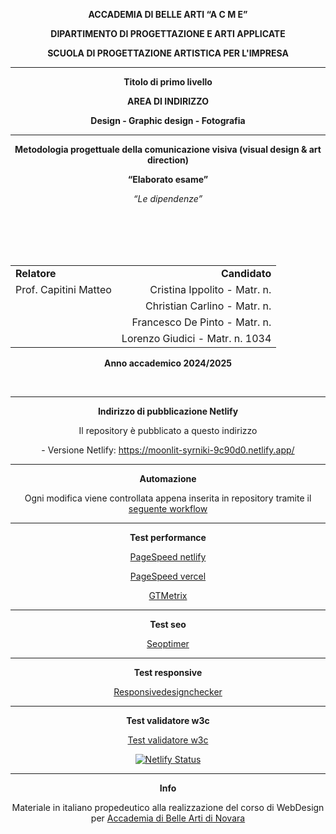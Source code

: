 <!-- ACCADEMIA DI BELLE ARTI “A C M E” -->
<p align="center"><strong>ACCADEMIA DI BELLE ARTI “A C M E”</strong></p>

<p align="center"><strong>DIPARTIMENTO DI PROGETTAZIONE E ARTI APPLICATE</strong></p>

<p align="center"><strong>SCUOLA DI PROGETTAZIONE ARTISTICA PER L'IMPRESA</strong></p>

---

<p align="center"><strong>Titolo di primo livello</strong></p>

<p align="center"><strong>AREA DI INDIRIZZO</strong></p>

<p align="center"><strong>Design - Graphic design - Fotografia</strong></p>

---

<p align="center"><strong>Metodologia progettuale della comunicazione visiva (visual design & art direction)</strong></p>

<p align="center"><strong>“Elaborato esame”</strong></p>
<p align="center"><em>“Le dipendenze”</em></p>

<br><br><br><br>

<table width=100%>
  <tr>
    <td align="left"><strong>Relatore</strong></td>
    <td align="right"><strong>Candidato</strong></td>
  </tr>
  <tr>
    <td align="left">Prof. Capitini Matteo</td>
    <td align="right">Cristina Ippolito - Matr. n. </td>
  <tr>
      <tr>
    <td align="left"></td>
    <td align="right">Christian Carlino - Matr. n. </td>
  </tr>
  <tr>
    <td align="left"></td>
    <td align="right">Francesco De Pinto - Matr. n. </td>
  </tr>
  <tr>
    <td align="left"></td>
    <td align="right">Lorenzo Giudici - Matr. n. 1034</td>
</table>


<p align="center"><strong>Anno accademico 2024/2025</strong></p>

<br>

---

<p align="center"><strong>Indirizzo di pubblicazione Netlify</strong></p>

<p align="center">Il repository è pubblicato a questo indirizzo</p>
<p align="center">- Versione Netlify: <a href="https://moonlit-syrniki-9c90d0.netlify.app/">https://moonlit-syrniki-9c90d0.netlify.app/</a></p>

---

<p align="center"><strong>Automazione</strong></p>

<p align="center">Ogni modifica viene controllata appena inserita in repository tramite il <a href="https://github.com/lollo0547/web_design/blob/main/.github/workflows/main.yml">seguente workflow</a></p>

---

<p align="center"><strong>Test performance</strong></p>

<p align="center"><a href="https://pagespeed.web.dev/report?url=https%3A%2F%2Fgithub-netlify-boilerplate.netlify.app">PageSpeed netlify</a></p>

<p align="center"><a href="https://pagespeed.web.dev/report?url=https%3A%2F%2Fgithub-netlify-boilerplate.vercel.app">PageSpeed vercel</a></p>

<p align="center"><a href="https://gtmetrix.com/reports/github-netlify-boilerplate.netlify.app/HMFhnoTV/?guest=1">GTMetrix</a></p>

---

<p align="center"><strong>Test seo</strong></p>

<p align="center"><a href="https://www.seoptimer.com/github-netlify-boilerplate.netlify.app">Seoptimer</a></p>

---

<p align="center"><strong>Test responsive</strong></p>

<p align="center"><a href="https://responsivedesignchecker.com/checker.php?url=https%3A%2F%2Fgithub-netlify-boilerplate.netlify.app&width=1400&height=700">Responsivedesignchecker</a></p>

---

<p align="center"><strong>Test validatore w3c</strong></p>

<p align="center"><a href="https://validator.w3.org/nu/?doc=https%3A%2F%2Fgithub-netlify-boilerplate.netlify.app">Test validatore w3c</a></p>

<p align="center"><a href="https://app.netlify.com/sites/github-netlify-boilerplate/deploys"><img src="https://api.netlify.com/api/v1/badges/70026311-956c-41d1-819d-633391ab5ff2/deploy-status" alt="Netlify Status"></a></p>

---

<p align="center"><strong>Info</strong></p>

<p align="center">Materiale in italiano propedeutico alla realizzazione del corso di WebDesign per <a href="http://www.acmenovara.it/">Accademia di Belle Arti di Novara</a></p>
